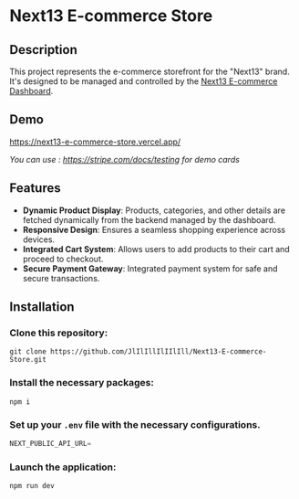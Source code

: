 # Next13 E-commerce Store

## Description

This project represents the e-commerce storefront for the "Next13" brand. It's designed to be managed and controlled by the [Next13 E-commerce Dashboard](https://github.com/JlIlIllIlIIlIll/Next13-Dashboard-E-commerce).

## Demo

https://next13-e-commerce-store.vercel.app/

_You can use : https://stripe.com/docs/testing for demo cards_ 

## Features

- **Dynamic Product Display**: Products, categories, and other details are fetched dynamically from the backend managed by the dashboard.
- **Responsive Design**: Ensures a seamless shopping experience across devices.
- **Integrated Cart System**: Allows users to add products to their cart and proceed to checkout.
- **Secure Payment Gateway**: Integrated payment system for safe and secure transactions.

## Installation

### Clone this repository: 

```shell
git clone https://github.com/JlIlIllIlIIlIll/Next13-E-commerce-Store.git
```

### Install the necessary packages: 

```shell
npm i
```

### Set up your `.env` file with the necessary configurations.

```js
NEXT_PUBLIC_API_URL=
```


### Launch the application: 
```shell
npm run dev
```
